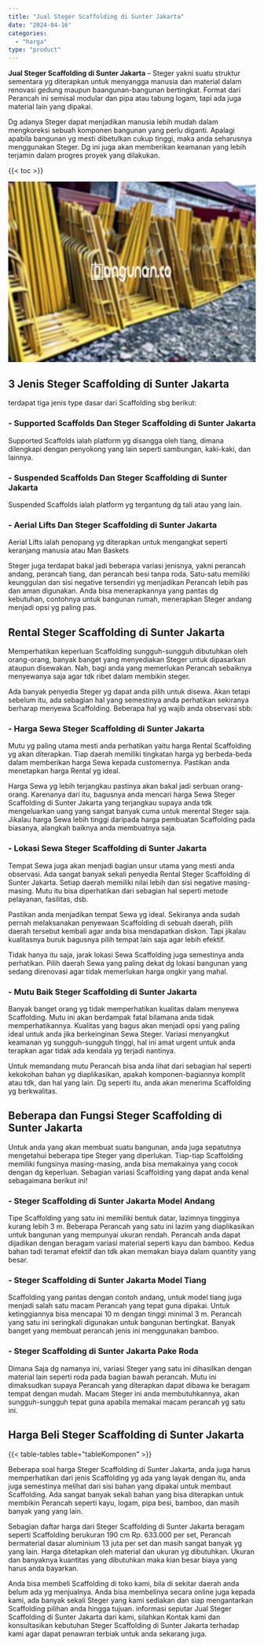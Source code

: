 ```yaml
---
title: "Jual Steger Scaffolding di Sunter Jakarta"
date: "2024-04-16"
categories: 
  - "harga"
type: "product"
---
```


**Jual Steger Scaffolding di Sunter Jakarta** – Steger yakni suatu struktur sementara yg diterapkan untuk menyangga manusia dan material dalam renovasi gedung maupun baangunan-bangunan bertingkat. Format dari Perancah ini semisal modular dan pipa atau tabung logam, tapi ada juga material lain yang dipakai.

Dg adanya Steger dapat menjadikan manusia lebih mudah dalam mengkoreksi sebuah komponen bangunan yang perlu diganti. Apalagi apabila bangunan yg mesti dibetulkan cukup tinggi, maka anda seharusnya menggunakan Steger. Dg ini juga akan memberikan keamanan yang lebih terjamin dalam progres proyek yang dilakukan.

{{< toc >}}

![Jual Steger Scaffolding di Sunter Jakarta](/images/sewa-scaffolding-steger-26.png)

## 3 Jenis Steger Scaffolding di Sunter Jakarta

terdapat tiga jenis type dasar dari Scaffolding sbg berikut:

### \- Supported Scaffolds Dan Steger Scaffolding di Sunter Jakarta

Supported Scaffolds ialah platform yg disangga oleh tiang, dimana dilengkapi dengan penyokong yang lain seperti sambungan, kaki-kaki, dan lainnya.

### \- Suspended Scaffolds Dan Steger Scaffolding di Sunter Jakarta

Suspended Scaffolds ialah platform yg tergantung dg tali atau yang lain.

### \- Aerial Lifts Dan Steger Scaffolding di Sunter Jakarta

Aerial Lifts ialah penopang yg diterapkan untuk mengangkat seperti keranjang manusia atau Man Baskets

Steger juga terdapat bakal jadi beberapa variasi jenisnya, yakni perancah andang, perancah tiang, dan perancah besi tanpa roda. Satu-satu memiliki keunggulan dan sisi negative tersendiri yg menjadikan Perancah lebih pas dan aman digunakan. Anda bisa menerapkannya yang pantas dg kebutuhan, contohnya untuk bangunan rumah, menerapkan Steger andang menjadi opsi yg paling pas.

## Rental Steger Scaffolding di Sunter Jakarta

Memperhatikan keperluan Scaffolding sungguh-sungguh dibutuhkan oleh orang-orang, banyak banget yang menyediakan Steger untuk dipasarkan ataupun disewakan. Nah, bagi anda yang memerlukan Perancah sebaiknya menyewanya saja agar tdk ribet dalam membikin steger.

Ada banyak penyedia Steger yg dapat anda pilih untuk disewa. Akan tetapi sebelum itu, ada sebagian hal yang semestinya anda perhatikan sekiranya berharap menyewa Scaffolding. Beberapa hal yg wajib anda observasi sbb:

### \- Harga Sewa Steger Scaffolding di Sunter Jakarta

Mutu yg paling utama mesti anda perhatikan yaitu harga Rental Scaffolding yg akan diterapkan. Tiap daerah memiliki tingkatan harga yg berbeda-beda dalam memberikan harga Sewa kepada customernya. Pastikan anda menetapkan harga Rental yg ideal.

Harga Sewa yg lebih terjangkau pastinya akan bakal jadi serbuan orang-orang. Karenanya dari itu, bagusnya anda mencari harga Sewa Steger Scaffolding di Sunter Jakarta yang terjangkau supaya anda tdk mengeluarkan uang yang sangat banyak cuma untuk merental Steger saja. Jikalau harga Sewa lebih tinggi daripada harga pembuatan Scaffolding pada biasanya, alangkah baiknya anda membuatnya saja.

### \- Lokasi Sewa Steger Scaffolding di Sunter Jakarta

Tempat Sewa juga akan menjadi bagian unsur utama yang mesti anda observasi. Ada sangat banyak sekali penyedia Rental Steger Scaffolding di Sunter Jakarta. Setiap daerah memiliki nilai lebih dan sisi negative masing-masing. Mutu itu bisa diperhatikan dari sebagian hal seperti metode pelayanan, fasilitas, dsb.

Pastikan anda menjadikan tempat Sewa yg ideal. Sekiranya anda sudah pernah melaksanakan penyewaan Scaffolding di sebuah daerah, pilih daerah tersebut kembali agar anda bisa mendapatkan diskon. Tapi jikalau kualitasnya buruk bagusnya pilih tempat lain saja agar lebih efektif.

Tidak hanya itu saja, jarak lokasi Sewa Scaffolding juga semestinya anda perhatikan. Pilih daerah Sewa yang paling dekat dg lokasi bangunan yang sedang direnovasi agar tidak memerlukan harga ongkir yang mahal.

### \- Mutu Baik Steger Scaffolding di Sunter Jakarta

Banyak banget orang yg tidak memperhatikan kualitas dalam menyewa Scaffolding. Mutu ini akan berdampak fatal bilamana anda tidak memperhatikannya. Kualitas yang bagus akan menjadi opsi yang paling ideal untuk anda jika berkeinginan Sewa Steger. Variasi menyangkut keamanan yg sungguh-sungguh tinggi, hal ini amat urgent untuk anda terapkan agar tidak ada kendala yg terjadi nantinya.

Untuk memandang mutu Perancah bisa anda lihat dari sebagian hal seperti kekokohan bahan yg diaplikasikan, apakah komponen-bagiannya komplit atau tdk, dan hal yang lain. Dg seperti itu, anda akan menerima Scaffolding yg berkwalitas.

## Beberapa dan Fungsi Steger Scaffolding di Sunter Jakarta

Untuk anda yang akan membuat suatu bangunan, anda juga sepatutnya mengetahui beberapa tipe Steger yang diperlukan. Tiap-tiap Scaffolding memiliki fungsinya masing-masing, anda bisa memakainya yang cocok dengan dg keperluan. Sebagian variasi Scaffolding yang dapat anda kenal sebagaimana berikut ini!

### \- Steger Scaffolding di Sunter Jakarta Model Andang

Tipe Scaffolding yang satu ini memiliki bentuk datar, lazimnya tingginya kurang lebih 3 m. Beberapa Perancah yang satu ini lazim yang diaplikasikan untuk bangunan yang mempunyai ukuran rendah. Perancah anda dapat dijadikan dengan beragam variasi material seperti kayu dan bamboo. Kedua bahan tadi teramat efektif dan tdk akan memakan biaya dalam quantity yang besar.

### \- Steger Scaffolding di Sunter Jakarta Model Tiang

Scaffolding yang pantas dengan contoh andang, untuk model tiang juga menjadi salah satu macam Perancah yang tepat guna dipakai. Untuk ketinggiannya bisa mencapai 10 m dengan tinggi minimal 3 m. Perancah yang satu ini seringkali digunakan untuk bangunan bertingkat. Banyak banget yang membuat perancah jenis ini menggunakan bamboo.

### \- Steger Scaffolding di Sunter Jakarta Pake Roda

Dimana Saja dg namanya ini, variasi Steger yang satu ini dihasilkan dengan material lain seperti roda pada bagian bawah perancah. Mutu ini dimaksudkan supaya Perancah yang diterapkan dapat dibawa ke beragam tempat dengan mudah. Macam Steger ini anda membutuhkannya, akan sungguh-sungguh tepat guna apabila memakai macam perancah yg satu ini.

## Harga Beli Steger Scaffolding di Sunter Jakarta

{{< table-tables table="tableKomponen" >}}

Beberapa soal harga Steger Scaffolding di Sunter Jakarta, anda juga harus memperhatikan dari jenis Scaffolding yg ada yang layak dengan itu, anda juga semestinya melihat dari sisi bahan yang dipakai untuk membaut Scaffolding. Ada sangat banyak sekali bahan yang bisa diterapkan untuk membikin Perancah seperti kayu, logam, pipa besi, bamboo, dan masih banyak yang yang lain.

Sebagian daftar harga dari Steger Scaffolding di Sunter Jakarta beragam seperti Scaffolding berukuran 190 cm Rp. 633.000 per set, Perancah bermaterial dasar aluminium 13 juta per set dan masih sangat banyak yg yang lain. Harga ditetapkan oleh material dan ukuran yg dibutuhkan. Ukuran dan banyaknya kuantitas yang dibutuhkan maka kian besar biaya yang harus anda bayarkan.

Anda bisa membeli Scaffolding di toko kami, bila di sekitar daerah anda belum ada yg menjualnya. Anda bisa membelinya secara online juga kepada kami, ada banyak sekali Steger yang kami sediakan dan siap mengantarkan Scaffolding pilihan anda hingga tujuan. informasi seputar Jual Steger Scaffolding di Sunter Jakarta dari kami, silahkan Kontak kami dan konsultasikan kebutuhan Steger Scaffolding di Sunter Jakarta terhadap kami agar dapat penawran terbiak untuk anda sekarang juga.
